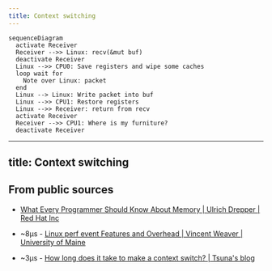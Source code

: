 ```yaml
---
title: Context switching
---
```


```mermaid { scale: 0.7 }
sequenceDiagram
  activate Receiver
  Receiver -->> Linux: recv(&mut buf)
  deactivate Receiver
  Linux -->> CPU0: Save registers and wipe some caches
  loop wait for
    Note over Linux: packet
  end
  Linux --> Linux: Write packet into buf
  Linux -->> CPU1: Restore registers
  Linux -->> Receiver: return from recv
  activate Receiver
  Receiver -->> CPU1: Where is my furniture?
  deactivate Receiver
```

---
title: Context switching
---

## From public sources

- [What Every Programmer Should Know About Memory | Ulrich Drepper | Red Hat Inc](https://akkadia.org/drepper/cpumemory.pdf)

<QRCode href="https://akkadia.org/drepper/cpumemory.pdf"/>

- ~8µs - [Linux perf event Features and Overhead | Vincent Weaver | University of Maine](https://web.eece.maine.edu/~vweaver/projects/perf_events/overhead/fastpath2013_perfevents.pdf#page=4)

- ~3µs - [How long does it take to make a context switch? | Tsuna's blog](https://blog.tsunanet.net/2010/11/how-long-does-it-take-to-make-context.html)

